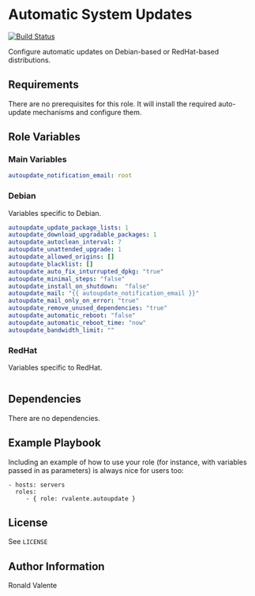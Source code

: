 # Automatic System Updates

[![Build Status](https://travis-ci.org/rvalente/ansible-role-autoupdate.svg?branch=master)](https://travis-ci.org/rvalente/ansible-role-autoupdate)

Configure automatic updates on Debian-based or RedHat-based distributions.

## Requirements

There are no prerequisites for this role. It will install the required auto-update mechanisms and configure them.

## Role Variables

### Main Variables

``` yaml
autoupdate_notification_email: root
```

### Debian

Variables specific to Debian.

``` yaml
autoupdate_update_package_lists: 1
autoupdate_download_upgradable_packages: 1
autoupdate_autoclean_interval: 7
autoupdate_unattended_upgrade: 1
autoupdate_allowed_origins: []
autoupdate_blacklist: []
autoupdate_auto_fix_inturrupted_dpkg: "true"
autoupdate_minimal_steps: "false"
autoupdate_install_on_shutdown:  "false"
autoupdate_mail: "{{ autoupdate_notification_email }}"
autoupdate_mail_only_on_error: "true"
autoupdate_remove_unused_dependencies: "true"
autoupdate_automatic_reboot: "false"
autoupdate_automatic_reboot_time: "now"
autoupdate_bandwidth_limit: ""
```

### RedHat

Variables specific to RedHat.

``` yaml
```

## Dependencies

There are no dependencies.

## Example Playbook

Including an example of how to use your role (for instance, with variables passed in as parameters) is always nice for users too:

    - hosts: servers
      roles:
         - { role: rvalente.autoupdate }

## License

See `LICENSE`

## Author Information

Ronald Valente

